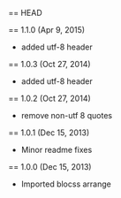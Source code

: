 == HEAD

== 1.1.0 (Apr 9, 2015)

* added utf-8 header

== 1.0.3 (Oct 27, 2014)

* added utf-8 header

== 1.0.2 (Oct 27, 2014)

* remove non-utf 8 quotes

== 1.0.1 (Dec 15, 2013)

* Minor readme fixes

== 1.0.0 (Dec 15, 2013)

* Imported blocss arrange